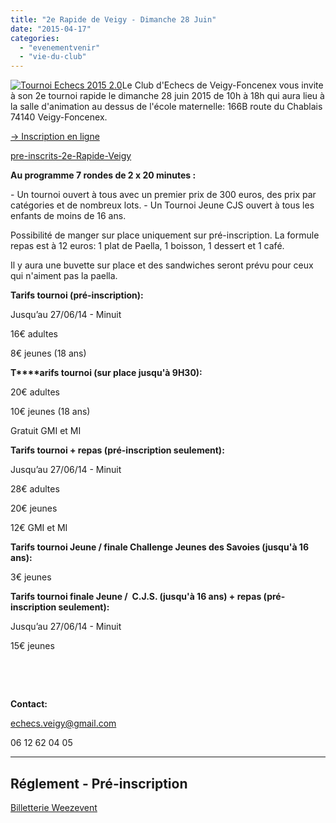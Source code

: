 ```yaml
---
title: "2e Rapide de Veigy - Dimanche 28 Juin"
date: "2015-04-17"
categories: 
  - "evenementvenir"
  - "vie-du-club"
---
```


[![Tournoi Echecs 2015 2.0](/wordpress-uploads/2015/04/Tournoi-Echecs-2015-2.0-212x300.png)](/wordpress-uploads/2015/04/Tournoi-Echecs-2015-2.0.png)Le Club d'Echecs de Veigy-Foncenex vous invite à son 2e tournoi rapide le dimanche 28 juin 2015 de 10h à 18h qui aura lieu à la salle d'animation au dessus de l'école maternelle: 166B route du Chablais 74140 Veigy-Foncenex.

[→ Inscription en ligne](#inscription)

[pre-inscrits-2e-Rapide-Veigy](/wordpress-uploads/2015/04/pre-inscrits-2e-Rapide-Veigy.pdf)

**Au programme 7 rondes de 2 x 20 minutes :**

\- Un tournoi ouvert à tous avec un premier prix de 300 euros, des prix par catégories et de nombreux lots. - Un Tournoi Jeune CJS ouvert à tous les enfants de moins de 16 ans.

Possibilité de manger sur place uniquement sur pré-inscription. La formule repas est à 12 euros: 1 plat de Paella, 1 boisson, 1 dessert et 1 café.

Il y aura une buvette sur place et des sandwiches seront prévu pour ceux qui n'aiment pas la paella.

**Tarifs tournoi (pré-inscription):**

Jusqu’au 27/06/14 - Minuit

16€ adultes

8€ jeunes (18 ans)

**T****arifs tournoi (sur place jusqu'à 9H30):**

20€ adultes

10€ jeunes (18 ans)

Gratuit GMI et MI

**Tarifs tournoi + repas (pré-inscription seulement):**

Jusqu’au 27/06/14 - Minuit

28€ adultes

20€ jeunes

12€ GMI et MI

**Tarifs tournoi Jeune / finale Challenge Jeunes des Savoies (jusqu'à 16 ans):**

3€ jeunes

**Tarifs tournoi finale Jeune /  C.J.S. (jusqu'à 16 ans) + repas (pré-inscription seulement):**

Jusqu’au 27/06/14 - Minuit

15€ jeunes

 

 

**Contact:**

echecs.veigy@gmail.com

06 12 62 04 05

* * *

## Réglement - Pré-inscription

[Billetterie Weezevent](http://www.weezevent.com//?c=sys_widget "Logiciel billetterie en ligne")
<script src="https://www.weezevent.com/js/widget/min/widget.min.js" type="text/javascript"></script>

<script type="text/javascript">// <![CDATA[ document.getElementById("weezuniq110863").setAttribute("scrolling","no"); // ]]></script>
